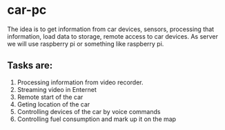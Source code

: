 car-pc
======
The idea is to get information from car devices, sensors, processing that information, load data to storage, remote access to car devices. As server we will use raspberry pi or something like raspberry pi. 

Tasks are: 
----------
1.  Processing information from video recorder.
2.  Streaming video in Enternet
3.  Remote start of the car
4.  Geting location of the car
5.  Controlling devices of the car by voice commands
6.  Controlling fuel consumption and mark up it on the map
